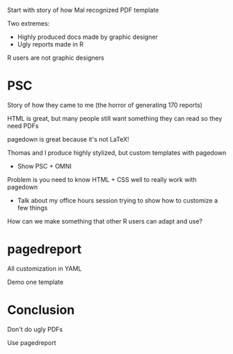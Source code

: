 Start with story of how Mal recognized PDF template

Two extremes: 

- Highly produced docs made by graphic designer
- Ugly reports made in R

R users are not graphic designers

# PSC

Story of how they came to me (the horror of generating 170 reports)

HTML is great, but many people still want something they can read so they need PDFs

pagedown is great because it's not LaTeX!

Thomas and I produce highly stylized, but custom templates with pagedown

- Show PSC + OMNI

Problem is you need to know HTML + CSS well to really work with pagedown

- Talk about my office hours session trying to show how to customize a few things

How can we make something that other R users can adapt and use? 

# pagedreport

All customization in YAML

Demo one template

# Conclusion

Don't do ugly PDFs

Use pagedreport


